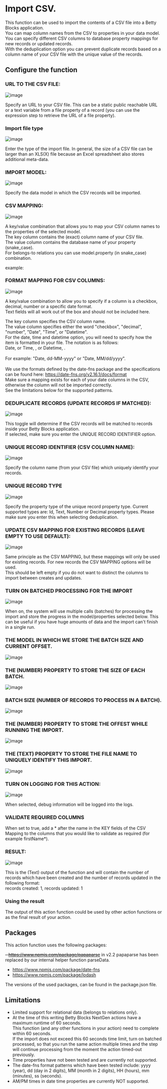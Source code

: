 # Import CSV.

This function can be used to import the contents of a CSV file into a Betty Blocks application.<br />
You can map column names from the CSV to properties in your data model.<br />
You can specify different CSV columns to database property mappings for new records or updated records.<br />
With the deduplication option you can prevent duplicate records based on a column name of your CSV file with the unique value of the records.

## Configure the function

### URL TO THE CSV FILE:

![image](https://user-images.githubusercontent.com/96063344/227200202-98752469-b186-4e11-8033-d6a923d455b1.png)

Specify an URL to your CSV file. This can be a static public reachable URL or a text variable from a file property of a record (you can use the expression step to retrieve the URL of a file property).<br />

### Import file type

![image](https://github.com/Betty-Services/import-csv/assets/96063344/6c460217-c271-409f-bfc3-d33bf1099057)

Enter the type of the import file. In general, the size of a CSV file can be larger than an XLS(X) file because an Excel spreadsheet also stores additional meta-data.

### IMPORT MODEL:

![image](https://user-images.githubusercontent.com/96063344/227200400-48686778-9c22-4d61-970d-0961973887ef.png)

Specify the data model in which the CSV records will be imported.

### CSV MAPPING:

![image](https://user-images.githubusercontent.com/96063344/227200534-0323cf3f-ecf7-4f1d-83ab-feaa30cd099b.png)

A key/value combination that allows you to map your CSV column names to the properties of the selected model.<br />
The key column contains the (exact) column name of your CSV file.<br />
The value column contains the database name of your property (snake_case).<br />
For belongs-to relations you can use model.property (in snake_case) combination.<br />

example:

### FORMAT MAPPING FOR CSV COLUMNS:

![image](https://user-images.githubusercontent.com/96063344/227590135-1bdb92e3-08c4-4a99-a71d-3935d4ffc741.png)

A key/value combination to allow you to specify if a column is a checkbox, decimal, number or a specific date format.<br />
Text fields will all work out of the box and should not be included here.<br />

The key column specifies the CSV column name.<br />
The value column specifies either the word "checkbox", "decimal", "number", "Date", "Time", or "Datetime".<br />
For the date, time and datetime option, you will need to specify how the item is formatted in your file. The notation is as follows:</br>
Date, <format> or Time, <format>, or Datetime, <format>.</br></br>For example: "Date, dd-MM-yyyy" or "Date, MM/dd/yyyy".</br></br>
We use the formats defined by the date-fns package and the specifications can be found here: https://date-fns.org/v2.16.1/docs/format<br />
Make sure a mapping exists for each of your date columns in the CSV, otherwise the column will not be imported correctly.<br />
See the limitations below for the supported patterns.

### DEDUPLICATE RECORDS (UPDATE RECORDS IF MATCHED):

![image](https://user-images.githubusercontent.com/96063344/227200721-31d1812b-87aa-4529-9768-ac4441ff872d.png)

This toggle will determine if the CSV records will be matched to records inside your Betty Blocks application.<br />
If selected, make sure you enter the UNIQUE RECORD IDENTIFIER option.<br />

### UNIQUE RECORD IDENTIFIER (CSV COLUMN NAME):

![image](https://user-images.githubusercontent.com/96063344/227200790-0ccb9d8a-6854-479f-a045-f7bb2169cfe9.png)

Specify the column name (from your CSV file) which uniquely identify your records.

### UNIQUE RECORD TYPE

![image](https://user-images.githubusercontent.com/96063344/232803057-0051661c-d364-4ce0-bf73-fd93879ba95a.png)

Specify the property type of the unique record property type. Current supported types are: Id, Text, Number or Decimal property types.
Please make sure you enter this when selecting deduplication.

### UPDATE CSV MAPPING FOR EXISTING RECORDS (LEAVE EMPTY TO USE DEFAULT):

![image](https://user-images.githubusercontent.com/96063344/227200906-b10a21ac-4ced-48b4-ae49-a3add274cf7f.png)

Same principle as the CSV MAPPING, but these mappings will only be used for existing records. For new records the CSV MAPPING options will be used.<br />
This should be left empty if you do not want to distinct the columns to import between creates and updates.

### TURN ON BATCHED PROCESSING FOR THE IMPORT

![image](https://github.com/Betty-Services/import-csv/assets/96063344/df4c5306-6b29-45c5-b0bd-9f816ea131e6)

When on, the system will use multiple calls (batches) for processing the import and store the progress in the model/properties selected below. This can be useful if you have huge amounts of data and the import can't finish in a single run.

### THE MODEL IN WHICH WE STORE THE BATCH SIZE AND CURRENT OFFSET.

![image](https://github.com/Betty-Services/import-csv/assets/96063344/899683ff-ac4d-4f1b-a95a-e5c00b908f13)

### THE (NUMBER) PROPERTY TO STORE THE SIZE OF EACH BATCH.

![image](https://github.com/Betty-Services/import-csv/assets/96063344/8644c183-b231-4c93-8844-4655f7901cff)

### BATCH SIZE (NUMBER OF RECORDS TO PROCESS IN A BATCH).

![image](https://github.com/Betty-Services/import-csv/assets/96063344/5306af99-5470-4e30-9680-1c9b06d42686)

### THE (NUMBER) PROPERTY TO STORE THE OFFEST WHILE RUNNING THE IMPORT.

![image](https://github.com/Betty-Services/import-csv/assets/96063344/8981da78-50cc-4a70-bc48-1ce8660e501d)

### THE (TEXT) PROPERTY TO STORE THE FILE NAME TO UNIQUELY IDENTIFY THIS IMPORT.

![image](https://github.com/Betty-Services/import-csv/assets/96063344/96096206-de5e-4176-aa70-f47c8ab142c5)

### TURN ON LOGGING FOR THIS ACTION:

![image](https://user-images.githubusercontent.com/96063344/227200968-a8898a64-1ae9-4c19-b84e-9d82456b02eb.png)

When selected, debug information will be logged into the logs.

### VALIDATE REQUIRED COLUMNS

When set to true, add a \* after the name in the KEY fields of the CSV Mapping to the columns that you would like to validate as required (for example firstName\*).

### RESULT:

![image](https://user-images.githubusercontent.com/96063344/227201040-034a15b3-c7af-4745-a19b-55a1b5583da9.png)

This is the (Text) output of the function and will contain the number of records which have been created and the number of records updated in the following format:<br />
records created: 1, records updated: 1

### Using the result

The output of this action function could be used by other action functions or as the final result of your action.

## Packages

This action function uses the following packages:

~~- https://www.npmjs.com/package/papaparse~~ in v2.2 papaparse has been replaced by our internal helper function parseData.

- https://www.npmjs.com/package/date-fns
- https://www.npmjs.com/package/lodash

The versions of the used packages, can be found in the package.json file.

## Limitations

- Limited support for relational data (belongs to relations only).
- At the time of this writing Betty Blocks NextGen actions have a maximum runtime of 60 seconds.<br />This function (and any other functions in your action) need to complete within 60 seconds.<br />
  If the import does not exceed this 60 seconds time limit, turn on batched processed, so that you run the same action multiple times and the step will continue processing from the moment the action timed-out previously.
- Time properties have not been tested and are currently not supported.
- The date-fns format patterns which have been tested include: yyyy (year), dd (day in 2 digits), MM (month in 2 digits), HH (hours), mm (minutes), ss (seconds).
- AM/PM times in date time properties are currently NOT supported.
